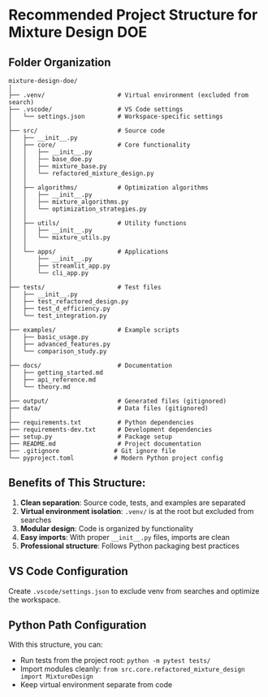 # Recommended Project Structure for Mixture Design DOE

## Folder Organization

```
mixture-design-doe/
│
├── .venv/                    # Virtual environment (excluded from search)
├── .vscode/                  # VS Code settings
│   └── settings.json         # Workspace-specific settings
│
├── src/                      # Source code
│   ├── __init__.py
│   ├── core/                 # Core functionality
│   │   ├── __init__.py
│   │   ├── base_doe.py
│   │   ├── mixture_base.py
│   │   └── refactored_mixture_design.py
│   │
│   ├── algorithms/           # Optimization algorithms
│   │   ├── __init__.py
│   │   ├── mixture_algorithms.py
│   │   └── optimization_strategies.py
│   │
│   ├── utils/                # Utility functions
│   │   ├── __init__.py
│   │   └── mixture_utils.py
│   │
│   └── apps/                 # Applications
│       ├── __init__.py
│       ├── streamlit_app.py
│       └── cli_app.py
│
├── tests/                    # Test files
│   ├── __init__.py
│   ├── test_refactored_design.py
│   ├── test_d_efficiency.py
│   └── test_integration.py
│
├── examples/                 # Example scripts
│   ├── basic_usage.py
│   ├── advanced_features.py
│   └── comparison_study.py
│
├── docs/                     # Documentation
│   ├── getting_started.md
│   ├── api_reference.md
│   └── theory.md
│
├── output/                   # Generated files (gitignored)
├── data/                     # Data files (gitignored)
│
├── requirements.txt          # Python dependencies
├── requirements-dev.txt      # Development dependencies
├── setup.py                  # Package setup
├── README.md                 # Project documentation
├── .gitignore               # Git ignore file
└── pyproject.toml           # Modern Python project config
```

## Benefits of This Structure:

1. **Clean separation**: Source code, tests, and examples are separated
2. **Virtual environment isolation**: `.venv/` is at the root but excluded from searches
3. **Modular design**: Code is organized by functionality
4. **Easy imports**: With proper `__init__.py` files, imports are clean
5. **Professional structure**: Follows Python packaging best practices

## VS Code Configuration

Create `.vscode/settings.json` to exclude venv from searches and optimize the workspace.

## Python Path Configuration

With this structure, you can:
- Run tests from the project root: `python -m pytest tests/`
- Import modules cleanly: `from src.core.refactored_mixture_design import MixtureDesign`
- Keep virtual environment separate from code

